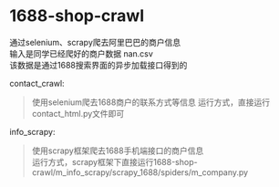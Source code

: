 # 1688-shop-crawl

通过selenium、scrapy爬去阿里巴巴的商户信息  
输入是同学已经爬好的商户数据 nan.csv  
该数据是通过1688搜索界面的异步加载接口得到的  

contact_crawl: 
>使用selenium爬去1688商户的联系方式等信息
>运行方式，直接运行contact_html.py文件即可

info_scrapy: 
>使用scrapy框架爬去1688手机端接口的商户信息  
>运行方式，scrapy框架下直接运行1688-shop-crawl/m_info_scrapy/scrapy_1688/spiders/m_company.py